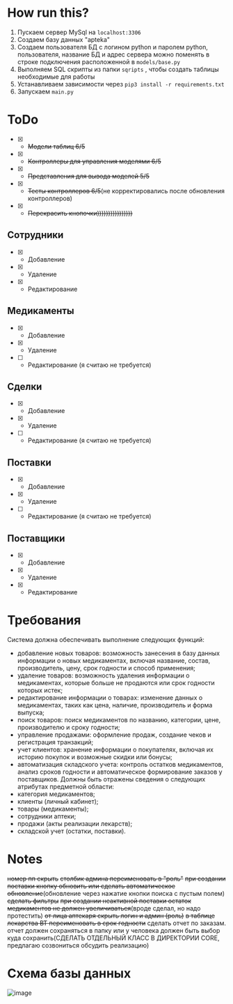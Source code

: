 # How run this?
1. Пускаем сервер MySql на `localhost:3306`
2. Создаем базу данных "apteka"
3. Создаем пользователя БД с логином python и паролем python, пользователя, название БД и адрес сервера можно поменять в строке подключения расположенной в `models/base.py`
4. Выполняем SQL скрипты из папки `sqripts` , чтобы создать таблицы необходимые для работы
5. Устанавливаем зависимости через `pip3 install -r requirements.txt`
6. Запускаем `main.py`


# ToDo
- [x] - ~~Модели таблиц 6/5~~
- [x] - ~~Контроллеры для управления моделями 6/5~~
- [x] - ~~Представления для вывода моделей 5/5~~
- [x] - ~~Тесты контроллеров 6/5~~(не корректировались после обновления контроллеров)
- [x] - ~~Перекрасить кнопочки))))))))))))))))~~

## Сотрудники
- [x] - Добавление
- [x] - Удаление
- [x] - Редактирование
## Медикаменты
- [x] - Добавление
- [x] - Удаление
- [ ] - Редактирование (я считаю не требуется)
## Сделки
- [x] - Добавление
- [x] - Удаление
- [ ] - Редактирование (я считаю не требуется)
## Поставки
- [x] - Добавление
- [x] - Удаление
- [ ] - Редактирование (я считаю не требуется)
## Поставщики
- [x] - Добавление
- [x] - Удаление
- [x] - Редактирование


# Требования
Система должна обеспечивать выполнение следующих функций:
-	добавление новых товаров: возможность занесения в базу данных информации о новых медикаментах, включая название, состав, производитель, цену, срок годности и способ применения;
-	удаление товаров: возможность удаления информации о медикаментах, которые больше не продаются или срок годности которых истек;
-	редактирование информации о товарах: изменение данных о медикаментах, таких как цена, наличие, производитель и форма выпуска;
-	поиск товаров: поиск медикаментов по названию, категории, цене, производителю и сроку годности;
-	управление продажами: оформление продаж, создание чеков и регистрация транзакций;
-	учет клиентов: хранение информации о покупателях, включая их историю покупок и возможные скидки или бонусы;
-	автоматизация складского учета: контроль остатков медикаментов, анализ сроков годности и автоматическое формирование заказов у поставщиков.
Должны быть отражены сведения о следующих атрибутах предметной области:
-	категория медикаментов;
-	клиенты (личный кабинет);
-	товары (медикаменты);
-	сотрудники аптеки;
-	продажи (акты реализации лекарств);
-	складской учет (остатки, поставки).


# Notes
~~номер пп скрыть~~
~~столбик админа переименовать в "роль"~~
~~при создании поставки кнопку обновить или сделать автоматическое обновление~~(обновление через нажатие кнопки поиска с пустым полем)
~~сделать фильтры~~
~~при создании неактивной поставки остаток медикаментов не должен увеличиваться~~(вроде сделал, но надо протестить)
~~от лица аптекаря скрыть логин и админ (роль)~~
~~в таблице лекарства BT переименовать в срок годности~~
сделать отчет по заказам. отчет должен сохраняться в папку или у человека должен быть выбор куда сохранить(СДЕЛАТЬ ОТДЕЛЬНЫЙ КЛАСС В ДИРЕКТОРИИ CORE, предлагаю созвониться обсудить реализацию)


# Схема базы данных
![image](https://github.com/user-attachments/assets/295c9613-a280-4f80-880f-a900f9e8c7e9)